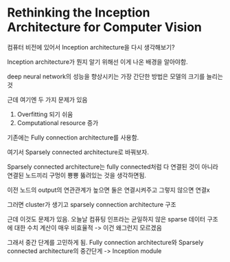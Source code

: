 # Rethinking the Inception Architecture for Computer Vision

컴퓨터 비전에 있어서 Inception architecture을 다시 생각해보기?

Inception architecture가 뭔지 알기 위해선 이게 나온 배경을 알아야함.

deep neural network의 성능을 향상시키는 가장 간단한 방법은 모델의 크기를 늘리는 것

근데 여기엔 두 가지 문제가 있음 

1. Overfitting 되기 쉬움
2. Computational resource 증가

기존에는 Fully connection architecture를 사용함. 

여기서 Sparsely connected architecture로 바꿔보자.

Sparsely connected architecture는 fully connected처럼 다 연결된 것이 아니라 연결된 노드끼리 구멍이 뿅뿅 뚫려있는 것을 생각하면됨.

이전 노드의 output의 연관관계가 높으면 둘은 연결시켜주고 그렇지 않으면 연결x

그러면 cluster가 생기고 sparsely connection architecture 구조

근데 이것도 문제가 있음. 오늘날 컴퓨팅 인프라는 균일하지 않은 sparse 데이터 구조에 대한 수치 계산이 매우 비효율적 -> 이건 왜그런지 모르겠음

그래서 중간 단계를 고민하게 됨. Fully connection architecture와 Sparsely connected architecture의 중간단게 -> Inception module